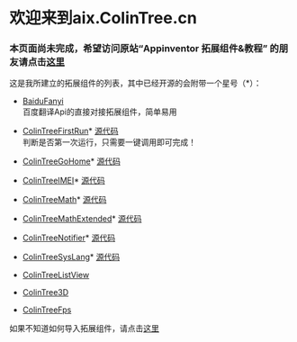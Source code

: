 <br>

# 欢迎来到aix.ColinTree.cn

### 本页面尚未完成，希望访问原站“Appinventor 拓展组件&教程” 的朋友请点击[这里](http://www.source-space.cn)

这是我所建立的拓展组件的列表，其中已经开源的会附带一个星号（*）：

* [BaiduFanyi](BaiduFanyi)  
  百度翻译Api的直接对接拓展组件，简单易用  

* [ColinTreeFirstRun](ColinTreeFirstRun)* [源代码](https://github.com/OpenSourceAIX/ColinTreeFirstRun)  
  判断是否第一次运行，只需要一键调用即可完成！
  
* [ColinTreeGoHome](ColinTreeGoHome)* [源代码]()
  
* [ColinTreeIMEI](ColinTreeIMEI)* [源代码]()
  
* [ColinTreeMath](ColinTreeMath)* [源代码]()
  
* [ColinTreeMathExtended](ColinTreeMathExtended)* [源代码]()
  
* [ColinTreeNotifier](ColinTreeNotifier)* [源代码]()
  
* [ColinTreeSysLang](ColinTreeSysLang)* [源代码]()
  
* [ColinTreeListView](ColinTreeListView)
  
* [ColinTree3D](ColinTree3D)
  
* [ColinTreeFps](ColinTreeFps)
  

如果不知道如何导入拓展组件，请点击[这里](如何导入拓展组件)